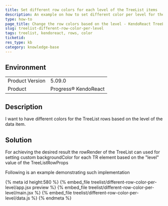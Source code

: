 ```yaml
---
title: Set different row colors for each level of the TreeList items
description: An example on how to set different color per level for the KendoReact TreeList.
type: how-to
page_title: Change the row colors based on the level - KendoReact TreeList
slug: treelist-different-row-color-per-level
tags: treelist, kendoreact, rows, color 
ticketid: 
res_type: kb
category: knowledge-base
---
```


## Environment

<table>
	<tbody>
		<tr>
			<td>Product Version</td>
			<td>5.09.0</td>
		</tr>
		<tr>
			<td>Product</td>
			<td>Progress® KendoReact</td>
		</tr>
	</tbody>
</table>

## Description
I want to have different colors for the TreeList rows based on the level of the data item.

## Solution
For achieving the desired result the rowRender of the TreeList can used for setting custom backgroundColor for each TR element based on the "level" value of the TreeListRowProps 

Following is an example demonstrating such implementation

{% meta id height:580 %} 
{% embed_file treelist/different-row-color-per-level/app.jsx preview %}
{% embed_file treelist/different-row-color-per-level/main.jsx %}
{% embed_file treelist/different-row-color-per-level/data.js %}
{% endmeta %}
